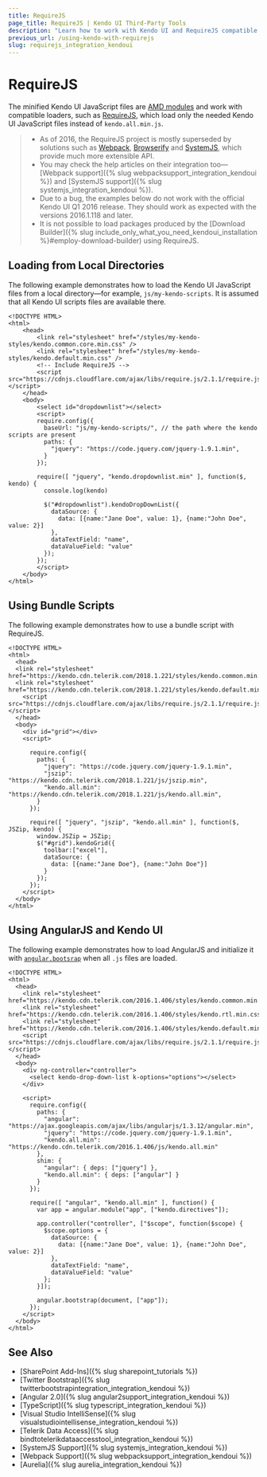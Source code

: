 ```yaml
---
title: RequireJS
page_title: RequireJS | Kendo UI Third-Party Tools
description: "Learn how to work with Kendo UI and RequireJS compatible loader."
previous_url: /using-kendo-with-requirejs
slug: requirejs_integration_kendoui
---
```


# RequireJS

The minified Kendo UI JavaScript files are [AMD modules](https://en.wikipedia.org/wiki/Asynchronous_module_definition) and work with compatible loaders, such as [RequireJS](http://requirejs.org/), which load only the needed Kendo UI JavaScript files instead of `kendo.all.min.js`.

> * As of 2016, the RequireJS project is mostly superseded by solutions such as [Webpack](http://webpack.github.io/), [Browserify](http://browserify.org/) and [SystemJS](https://github.com/systemjs/systemjs), which provide much more extensible API.
> * You may check the help articles on their integration too&mdash;[Webpack support]({% slug webpacksupport_integration_kendoui %}) and [SystemJS support]({% slug systemjs_integration_kendoui %}).
> * Due to a bug, the examples below do not work with the official Kendo UI Q1 2016 release. They should work as expected with the versions 2016.1.118 and later.
> * It is not possible to load packages produced by the [Download Builder]({% slug include_only_what_you_need_kendoui_installation %}#employ-download-builder) using RequireJS.

## Loading from Local Directories

The following example demonstrates how to load the Kendo UI JavaScript files from a local directory&mdash;for example, `js/my-kendo-scripts`. It is assumed that all Kendo UI scripts files are available there.

```pseudo
<!DOCTYPE HTML>
<html>
    <head>
        <link rel="stylesheet" href="/styles/my-kendo-styles/kendo.common.core.min.css" />
        <link rel="stylesheet" href="/styles/my-kendo-styles/kendo.default.min.css" />
        <!-- Include RequireJS -->
        <script src="https://cdnjs.cloudflare.com/ajax/libs/require.js/2.1.1/require.js"></script>
    </head>
    <body>
        <select id="dropdownlist"></select>
        <script>
        require.config({
          baseUrl: "js/my-kendo-scripts/", // the path where the kendo scripts are present
          paths: {
            "jquery": "https://code.jquery.com/jquery-1.9.1.min",
          }
        });

        require([ "jquery", "kendo.dropdownlist.min" ], function($, kendo) {
          console.log(kendo)

          $("#dropdownlist").kendoDropDownList({
            dataSource: {
              data: [{name:"Jane Doe", value: 1}, {name:"John Doe", value: 2}]
            },
            dataTextField: "name",
            dataValueField: "value"
          });
        });
        </script>
    </body>
</html>
```

## Using Bundle Scripts

The following example demonstrates how to use a bundle script with RequireJS.

```dojo
<!DOCTYPE HTML>
<html>
  <head>
  <link rel="stylesheet" href="https://kendo.cdn.telerik.com/2018.1.221/styles/kendo.common.min.css">
  <link rel="stylesheet" href="https://kendo.cdn.telerik.com/2018.1.221/styles/kendo.default.min.css">
    <script src="https://cdnjs.cloudflare.com/ajax/libs/require.js/2.1.1/require.js"></script>
  </head>
  <body>
    <div id="grid"></div>
    <script>

      require.config({
        paths: {
          "jquery": "https://code.jquery.com/jquery-1.9.1.min",          
          "jszip": "https://kendo.cdn.telerik.com/2018.1.221/js/jszip.min",
          "kendo.all.min": "https://kendo.cdn.telerik.com/2018.1.221/js/kendo.all.min",
        }
      });

      require([ "jquery", "jszip", "kendo.all.min" ], function($, JSZip, kendo) {
        window.JSZip = JSZip;
        $("#grid").kendoGrid({
          toolbar:["excel"],
          dataSource: {
            data: [{name:"Jane Doe"}, {name:"John Doe"}]
          }
        });
      });
    </script>
  </body>
</html>
```

## Using AngularJS and Kendo UI

The following example demonstrates how to load AngularJS and initialize it with [`angular.bootsrap`](https://docs.angularjs.org/api/ng/function/angular.bootstrap) when all `.js` files are loaded.

```dojo
<!DOCTYPE HTML>
<html>
  <head>
    <link rel="stylesheet" href="https://kendo.cdn.telerik.com/2016.1.406/styles/kendo.common.min.css">
    <link rel="stylesheet" href="https://kendo.cdn.telerik.com/2016.1.406/styles/kendo.rtl.min.css">
    <link rel="stylesheet" href="https://kendo.cdn.telerik.com/2016.1.406/styles/kendo.default.min.css">
    <script src="https://cdnjs.cloudflare.com/ajax/libs/require.js/2.1.1/require.js"></script>
  </head>
  <body>
    <div ng-controller="controller">
      <select kendo-drop-down-list k-options="options"></select>
    </div>

    <script>
      require.config({
        paths: {
          "angular": "https://ajax.googleapis.com/ajax/libs/angularjs/1.3.12/angular.min",
          "jquery": "https://code.jquery.com/jquery-1.9.1.min",
          "kendo.all.min": "https://kendo.cdn.telerik.com/2016.1.406/js/kendo.all.min"
        },
        shim: {
          "angular": { deps: ["jquery"] },
          "kendo.all.min": { deps: ["angular"] }
        }
      });

      require([ "angular", "kendo.all.min" ], function() {
        var app = angular.module("app", ["kendo.directives"]);

        app.controller("controller", ["$scope", function($scope) {
          $scope.options = {
            dataSource: {
              data: [{name:"Jane Doe", value: 1}, {name:"John Doe", value: 2}]
            },
            dataTextField: "name",
            dataValueField: "value"
          };
        }]);

        angular.bootstrap(document, ["app"]);
      });
    </script>
  </body>
</html>
```

## See Also

* [SharePoint Add-Ins]({% slug sharepoint_tutorials %})
* [Twitter Bootstrap]({% slug twitterbootstrapintegration_integration_kendoui %})
* [Angular 2.0]({% slug angular2support_integration_kendoui %})
* [TypeScript]({% slug typescript_integration_kendoui %})
* [Visual Studio IntelliSense]({% slug visualstudiointellisense_integration_kendoui %})
* [Telerik Data Access]({% slug bindtotelerikdataaccesstool_integration_kendoui %})
* [SystemJS Support]({% slug systemjs_integration_kendoui %})
* [Webpack Support]({% slug webpacksupport_integration_kendoui %})
* [Aurelia]({% slug aurelia_integration_kendoui %})
